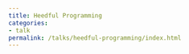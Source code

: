 ```yaml
---
title: Heedful Programming
categories:
- talk
permalink: /talks/heedful-programming/index.html
---
```

